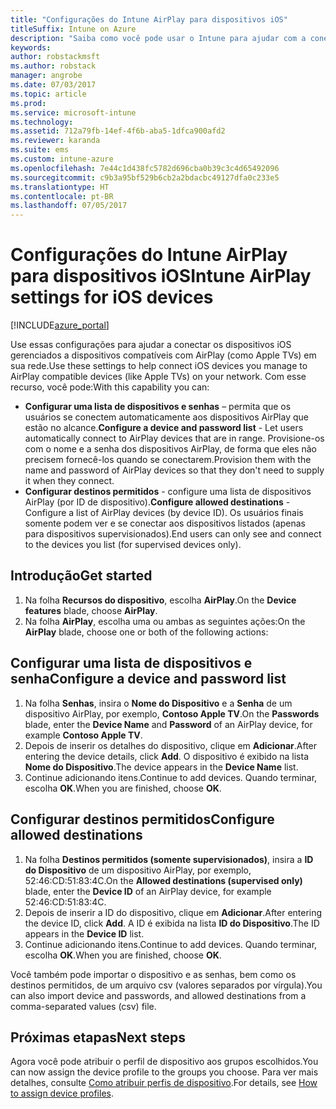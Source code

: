 ```yaml
---
title: "Configurações do Intune AirPlay para dispositivos iOS"
titleSuffix: Intune on Azure
description: "Saiba como você pode usar o Intune para ajudar com a conexão automática dos dispositivos iOS para dispositivos compatíveis com AirPlay."
keywords: 
author: robstackmsft
ms.author: robstack
manager: angrobe
ms.date: 07/03/2017
ms.topic: article
ms.prod: 
ms.service: microsoft-intune
ms.technology: 
ms.assetid: 712a79fb-14ef-4f6b-aba5-1dfca900afd2
ms.reviewer: karanda
ms.suite: ems
ms.custom: intune-azure
ms.openlocfilehash: 7e44c1d438fc5782d696cba0b39c3c4d65492096
ms.sourcegitcommit: c9b3a95bf529b6cb2a2bdacbc49127dfa0c233e5
ms.translationtype: HT
ms.contentlocale: pt-BR
ms.lasthandoff: 07/05/2017
---
```

# <span data-ttu-id="b1b9a-103">Configurações do Intune AirPlay para dispositivos iOS</span><span class="sxs-lookup"><span data-stu-id="b1b9a-103">Intune AirPlay settings for iOS devices</span></span>
<a id="intune-airplay-settings-for-ios-devices" class="xliff"></a>

[!INCLUDE[azure_portal](./includes/azure_portal.md)]

<span data-ttu-id="b1b9a-104">Use essas configurações para ajudar a conectar os dispositivos iOS gerenciados a dispositivos compatíveis com AirPlay (como Apple TVs) em sua rede.</span><span class="sxs-lookup"><span data-stu-id="b1b9a-104">Use these settings to help connect iOS devices you manage to AirPlay compatible devices (like Apple TVs) on your network.</span></span>
<span data-ttu-id="b1b9a-105">Com esse recurso, você pode:</span><span class="sxs-lookup"><span data-stu-id="b1b9a-105">With this capability you can:</span></span>

- <span data-ttu-id="b1b9a-106">**Configurar uma lista de dispositivos e senhas** – permita que os usuários se conectem automaticamente aos dispositivos AirPlay que estão no alcance.</span><span class="sxs-lookup"><span data-stu-id="b1b9a-106">**Configure a device and password list** - Let users automatically connect to AirPlay devices that are in range.</span></span> <span data-ttu-id="b1b9a-107">Provisione-os com o nome e a senha dos dispositivos AirPlay, de forma que eles não precisem fornecê-los quando se conectarem.</span><span class="sxs-lookup"><span data-stu-id="b1b9a-107">Provision them with the name and password of AirPlay devices so that they don't need to supply it when they connect.</span></span>
- <span data-ttu-id="b1b9a-108">**Configurar destinos permitidos** - configure uma lista de dispositivos AirPlay (por ID de dispositivo).</span><span class="sxs-lookup"><span data-stu-id="b1b9a-108">**Configure allowed destinations** - Configure a list of AirPlay devices (by device ID).</span></span> <span data-ttu-id="b1b9a-109">Os usuários finais somente podem ver e se conectar aos dispositivos listados (apenas para dispositivos supervisionados).</span><span class="sxs-lookup"><span data-stu-id="b1b9a-109">End users can only see and connect to the devices you list (for supervised devices only).</span></span>

## <span data-ttu-id="b1b9a-110">Introdução</span><span class="sxs-lookup"><span data-stu-id="b1b9a-110">Get started</span></span>
<a id="get-started" class="xliff"></a>

1. <span data-ttu-id="b1b9a-111">Na folha **Recursos do dispositivo**, escolha **AirPlay**.</span><span class="sxs-lookup"><span data-stu-id="b1b9a-111">On the **Device features** blade, choose **AirPlay**.</span></span>
2. <span data-ttu-id="b1b9a-112">Na folha **AirPlay**, escolha uma ou ambas as seguintes ações:</span><span class="sxs-lookup"><span data-stu-id="b1b9a-112">On the **AirPlay** blade, choose one or both of the following actions:</span></span>

## <span data-ttu-id="b1b9a-113">Configurar uma lista de dispositivos e senha</span><span class="sxs-lookup"><span data-stu-id="b1b9a-113">Configure a device and password list</span></span>
<a id="configure-a-device-and-password-list" class="xliff"></a>

1. <span data-ttu-id="b1b9a-114">Na folha **Senhas**, insira o **Nome do Dispositivo** e a **Senha** de um dispositivo AirPlay, por exemplo, **Contoso Apple TV**.</span><span class="sxs-lookup"><span data-stu-id="b1b9a-114">On the **Passwords** blade, enter the **Device Name** and **Password** of an AirPlay device, for example **Contoso Apple TV**.</span></span>
2. <span data-ttu-id="b1b9a-115">Depois de inserir os detalhes do dispositivo, clique em **Adicionar**.</span><span class="sxs-lookup"><span data-stu-id="b1b9a-115">After entering the device details, click **Add**.</span></span> <span data-ttu-id="b1b9a-116">O dispositivo é exibido na lista **Nome do Dispositivo**.</span><span class="sxs-lookup"><span data-stu-id="b1b9a-116">The device appears in the **Device Name** list.</span></span>
3. <span data-ttu-id="b1b9a-117">Continue adicionando itens.</span><span class="sxs-lookup"><span data-stu-id="b1b9a-117">Continue to add devices.</span></span> <span data-ttu-id="b1b9a-118">Quando terminar, escolha **OK**.</span><span class="sxs-lookup"><span data-stu-id="b1b9a-118">When you are finished, choose **OK**.</span></span>


## <span data-ttu-id="b1b9a-119">Configurar destinos permitidos</span><span class="sxs-lookup"><span data-stu-id="b1b9a-119">Configure allowed destinations</span></span>
<a id="configure-allowed-destinations" class="xliff"></a>

1. <span data-ttu-id="b1b9a-120">Na folha **Destinos permitidos (somente supervisionados)**, insira a **ID do Dispositivo** de um dispositivo AirPlay, por exemplo, 52:46:CD:51:83:4C.</span><span class="sxs-lookup"><span data-stu-id="b1b9a-120">On the **Allowed destinations (supervised only)** blade, enter the **Device ID** of an AirPlay device, for example 52:46:CD:51:83:4C.</span></span>
2. <span data-ttu-id="b1b9a-121">Depois de inserir a ID do dispositivo, clique em **Adicionar**.</span><span class="sxs-lookup"><span data-stu-id="b1b9a-121">After entering the device ID, click **Add**.</span></span> <span data-ttu-id="b1b9a-122">A ID é exibida na lista **ID do Dispositivo**.</span><span class="sxs-lookup"><span data-stu-id="b1b9a-122">The ID appears in the **Device ID** list.</span></span>
3. <span data-ttu-id="b1b9a-123">Continue adicionando itens.</span><span class="sxs-lookup"><span data-stu-id="b1b9a-123">Continue to add devices.</span></span> <span data-ttu-id="b1b9a-124">Quando terminar, escolha **OK**.</span><span class="sxs-lookup"><span data-stu-id="b1b9a-124">When you are finished, choose **OK**.</span></span>

<span data-ttu-id="b1b9a-125">Você também pode importar o dispositivo e as senhas, bem como os destinos permitidos, de um arquivo csv (valores separados por vírgula).</span><span class="sxs-lookup"><span data-stu-id="b1b9a-125">You can also import device and passwords, and allowed destinations from a comma-separated values (csv) file.</span></span>


## <span data-ttu-id="b1b9a-126">Próximas etapas</span><span class="sxs-lookup"><span data-stu-id="b1b9a-126">Next steps</span></span>
<a id="next-steps" class="xliff"></a>

<span data-ttu-id="b1b9a-127">Agora você pode atribuir o perfil de dispositivo aos grupos escolhidos.</span><span class="sxs-lookup"><span data-stu-id="b1b9a-127">You can now assign the device profile to the groups you choose.</span></span> <span data-ttu-id="b1b9a-128">Para ver mais detalhes, consulte [Como atribuir perfis de dispositivo](device-profile-assign.md).</span><span class="sxs-lookup"><span data-stu-id="b1b9a-128">For details, see [How to assign device profiles](device-profile-assign.md).</span></span>

